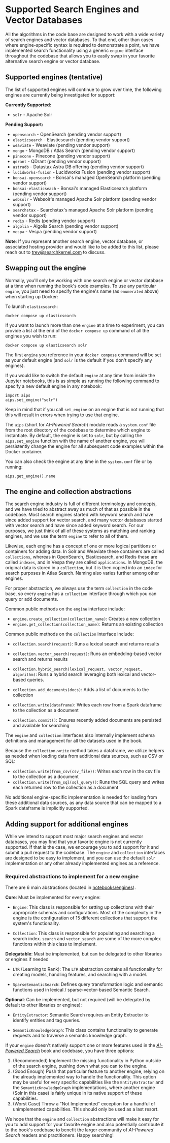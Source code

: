 # Supported Search Engines and Vector Databases

All the algorithms in the code base are designed to work with a wide variety of search engines and vector databases. To that end, other than cases where engine-specific syntax is required to demonstrate a point, we have implemented search functionality using a generic `engine` interface throughout the codebase that allows you to easily swap in your favorite alternative search engine or vector database.

## Supported engines (tentative)

The list of supported engines will continue to grow over time, the following engines are currently being investigated for support:

**Currently Supported:**
* `solr` - Apache Solr

**Pending Support:**
* `opensearch` - OpenSearch (pending vendor support)
* `elasticsearch` - Elasticsearch (pending vendor support)
* `weaviate` - Weaviate (pending vendor support)
* `mongo` - MongoDB / Atlas Search (pending vendor support)
* `pinecone` - Pinecone (pending vendor support)
* `qdrant` - QDrant (pending vendor support)
* `astradb` - Datastax Astra DB offering (pending vendor support)
* `lucidworks-fusion` - Lucidworks Fusion (pending vendor support)
* `bonsai-opensearch` - Bonsai's managed OpenSearch platform (pending vendor support)
* `bonsai-elasticseach` - Bonsai's managed Elasticsearch platform (pending vendor support)
* `websolr` - Websolr's managed Apache Solr platform (pending vendor support)
* `searchstax` - Searchstax's managed Apache Solr platform (pending vendor support)
* `redis` - Redis (pending vendor support)
* `algolia` - Algolia Search (pending vendor support)
* `vespa` - Vespa (pending vendor support)

**Note**: If you represent another search engine, vector database, or associated hosting provider and would like to be added to this list, please reach out to trey@searchkernel.com to discuss.

## Swapping out the engine

Normally, you'll only be working with one search engine or vector database at a time when running the book's code examples. To use any particular `engine`, you just need to specify the engine's name (as `enumerated` above) when starting up Docker:

To launch `elasticsearch`:
```
docker compose up elasticsearch
```

If you want to launch more than one `engine` at a time to experiment, you can provide a list at the end of the `docker compose up` command of all the engines you wish to run:
```
docker compose up elasticsearch solr
```

The first `engine` you reference in your `docker compose` command will be set as your default engine (and `solr` is the default if you don't specify any engines).

If you would like to switch the default `engine` at any time from inside the Jupyter notebooks, this is as simple as running the following command to specify a new default engine in any notebook:

```
import aips
aips.set_engine("solr")
```

Keep in mind that if you call  `set_engine` on an engine that is not running that this will result in errors when trying to use that engine.

The `aips` (short for _AI-Powered Search_) module reads a `system.conf` file from the root directory of the codebase to determine which engine to instantiate. By default, the engine is set to `solr`, but by calling the `aips.set_engine` function with the name of another engine, you will persistently change the engine for all subsequent code examples within the Docker container.

You can also check the engine at any time in the `system.conf` file or by running:
```
aips.get_engine().name
```


## The engine and collection abstractions

The search engine industry is full of different terminology and concepts, and we have tried to abstract away as much of that as possible in the codebase. Most search engines started with keyword search and have since added support for vector search, and many vector databases started with vector search and have since added keyword search. For our purposes, we just think of all of these systems as matching and ranking engines, and we use the term `engine` to refer to all of them.

Likewise, each engine has a concept of one or more logical partitions or containers for adding data. In Solr and Weaviate these containers are called `collections`, whereas in OpenSearch, Elasticsearch, and Redis these are called `indexes`, and in Vespa they are called `applications`. In MongoDB, the original data is stored in a `collection`, but it is then copied into an `index` for search purposes in Atlas Search. Naming also varies further among other engines.

For proper abstraction, we always use the term `collection` in the code base, so every `engine` has a `collection` interface through which you can query or add documents.

Common public methods on the `engine` interface include:

* `engine.create_collection(collection_name)`: Creates a new collection
* `engine.get_collection(collection_name)`: Returns an existing collection

Common public methods on the `collection` interface include:

* `collection.search(request)`: Runs a lexical search and returns results
* `collection.vector_search(request)`: Runs an embedding-based vector search and returns results
* `collection.hybrid_search(lexical_request, vector_request, algorithm)`: Runs a hybrid search leveraging both lexical and vector-based queries.

* `collection.add_documents(docs)`: Adds a list of documents to the collection
* `collection.write(dataframe)`: Writes each row from a Spark dataframe to the collection as a document
* `collection.commit()`: Ensures recently added documents are persisted and available for searching

The `engine` and `collection` interfaces also internally implement schema definitions and management for all the datasets used in the book.

Because the `collection.write` method takes a dataframe, we utilize helpers as needed when loading data from additional data sources, such as CSV or SQL:
* `collection.write(from_csv(csv_file))`: Writes each row in the  csv file to the collection as a document
* `collection.write(from_sql(sql_query))`: Runs the SQL query and writes each returned row to the collection as a document

No additional engine-specific implementation is needed for loading from these additional data sources, as any data source that can be mapped to a Spark dataframe is implicitly supported.  

## Adding support for additional engines

While we intend to support most major search engines and vector databases, you may find that your favorite engine is not currently supported. If that is the case, we encourage you to add support for it and submit a pull request to the codebase. The `engine` and `collection` interfaces are designed to be easy to implement, and you can use the default `solr` implementation or any other already implemented engines as a reference.

### Required abstractions to implement for a new engine
There are 6 main abstractions (located in [notebooks/engines](./)).

**Core**: Must be implemented for every engine:
* `Engine`: This class is responsible for setting up collections with their appropriate schemas and configurations. Most of the complexity in the engine is the configuration of 15 different collections that support the system's functionality.

* `Collection`: This class is responsible for populating and searching a search index. `search` and `vector_search` are some of the more complex functions within this class to implement.

**Delegatable**: Must be implemented, but can be delegated to other libraries or engines if needed
* `LTR` (Learning to Rank): The `LTR` abstraction contains all functionality for creating models, handling features, and searching with a model.

* `SparseSemanticSearch`: Defines query transformation logic and semantic functions used in lexical / sparse-vector-based Semantic Search.


**Optional**: Can be implemented, but not required (will be delegated by default to other libraries or engines):
* `EntityExtractor`: Semantic Search requires an Entity Extractor to identify entities and tag queries.

* `SemanticKnowledgeGraph`: This class contains functionality to generate requests and to traverse a semantic knowledge graph.

If your `engine` doesn't natively support one or more features used in the [_AI-Powered Search_](https://aipowerersearch.com) book and codebase, you have three options:
1. (Recommended) Implement the missing functionality in Python outside of the search engine, pushing down what you can to the engine.
2. (Good Enough) Push that particular feature to another engine, relying on the already implemented way to handle the functionality. This option may be useful for very specific capabilities like the `EntityExtractor` and the `SemanticKnowledgeGraph` implementations, where another engine (Solr in this case) is fairly unique in its native support of these capabilities.
3. (Worst Case) Throw a "Not Implemented" exception for a handful of unimplemented capabilities. This should only be used as a last resort.

We hope that the `engine` and `collection` abstractions will make it easy for you to add support for your favorite engine and also potentially contribute it to the book's codebase to benefit the larger community of _AI-Powered Search_ readers and practitioners. Happy searching!